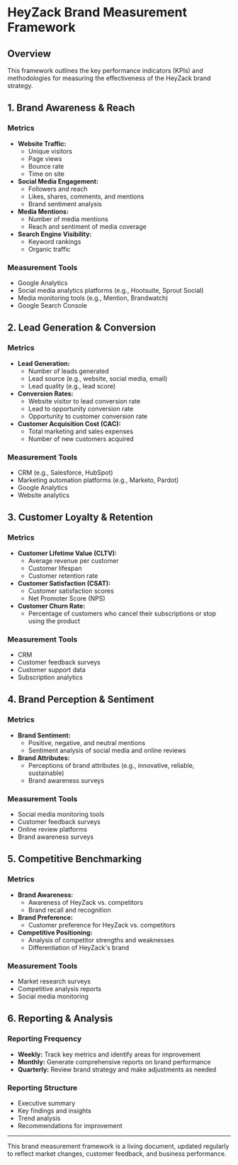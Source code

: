 # HeyZack Brand Measurement Framework

## Overview

This framework outlines the key performance indicators (KPIs) and methodologies for measuring the effectiveness of the HeyZack brand strategy.

## 1. Brand Awareness & Reach

### Metrics
- **Website Traffic:**
  - Unique visitors
  - Page views
  - Bounce rate
  - Time on site
- **Social Media Engagement:**
  - Followers and reach
  - Likes, shares, comments, and mentions
  - Brand sentiment analysis
- **Media Mentions:**
  - Number of media mentions
  - Reach and sentiment of media coverage
- **Search Engine Visibility:**
  - Keyword rankings
  - Organic traffic

### Measurement Tools
- Google Analytics
- Social media analytics platforms (e.g., Hootsuite, Sprout Social)
- Media monitoring tools (e.g., Mention, Brandwatch)
- Google Search Console

## 2. Lead Generation & Conversion

### Metrics
- **Lead Generation:**
  - Number of leads generated
  - Lead source (e.g., website, social media, email)
  - Lead quality (e.g., lead score)
- **Conversion Rates:**
  - Website visitor to lead conversion rate
  - Lead to opportunity conversion rate
  - Opportunity to customer conversion rate
- **Customer Acquisition Cost (CAC):**
  - Total marketing and sales expenses
  - Number of new customers acquired

### Measurement Tools
- CRM (e.g., Salesforce, HubSpot)
- Marketing automation platforms (e.g., Marketo, Pardot)
- Google Analytics
- Website analytics

## 3. Customer Loyalty & Retention

### Metrics
- **Customer Lifetime Value (CLTV):**
  - Average revenue per customer
  - Customer lifespan
  - Customer retention rate
- **Customer Satisfaction (CSAT):**
  - Customer satisfaction scores
  - Net Promoter Score (NPS)
- **Customer Churn Rate:**
  - Percentage of customers who cancel their subscriptions or stop using the product

### Measurement Tools
- CRM
- Customer feedback surveys
- Customer support data
- Subscription analytics

## 4. Brand Perception & Sentiment

### Metrics
- **Brand Sentiment:**
  - Positive, negative, and neutral mentions
  - Sentiment analysis of social media and online reviews
- **Brand Attributes:**
  - Perceptions of brand attributes (e.g., innovative, reliable, sustainable)
  - Brand awareness surveys

### Measurement Tools
- Social media monitoring tools
- Customer feedback surveys
- Online review platforms
- Brand awareness surveys

## 5. Competitive Benchmarking

### Metrics
- **Brand Awareness:**
  - Awareness of HeyZack vs. competitors
  - Brand recall and recognition
- **Brand Preference:**
  - Customer preference for HeyZack vs. competitors
- **Competitive Positioning:**
  - Analysis of competitor strengths and weaknesses
  - Differentiation of HeyZack's brand

### Measurement Tools
- Market research surveys
- Competitive analysis reports
- Social media monitoring

## 6. Reporting & Analysis

### Reporting Frequency
- **Weekly:** Track key metrics and identify areas for improvement
- **Monthly:** Generate comprehensive reports on brand performance
- **Quarterly:** Review brand strategy and make adjustments as needed

### Reporting Structure
- Executive summary
- Key findings and insights
- Trend analysis
- Recommendations for improvement

---

This brand measurement framework is a living document, updated regularly to reflect market changes, customer feedback, and business performance.
